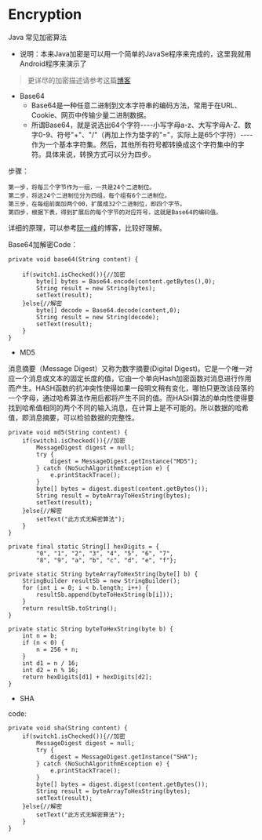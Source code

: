 # Encryption
Java 常见加密算法

* 说明：本来Java加密是可以用一个简单的JavaSe程序来完成的，这里我就用Android程序来演示了


> 更详尽的加密描述请参考这篇[博客](http://blog.csdn.net/amurocrash/article/details/51916516)


* Base64
	* Base64是一种任意二进制到文本字符串的编码方法，常用于在URL、Cookie、网页中传输少量二进制数据。
	* 所谓Base64，就是说选出64个字符----小写字母a-z、大写字母A-Z、数字0-9、符号"+"、"/"（再加上作为垫字的"="，实际上是65个字符）----作为一个基本字符集。然后，其他所有符号都转换成这个字符集中的字符。具体来说，转换方式可以分为四步。

步骤：

	第一步，将每三个字节作为一组，一共是24个二进制位。
	第二步，将这24个二进制位分为四组，每个组有6个二进制位。
	第三步，在每组前面加两个00，扩展成32个二进制位，即四个字节。
	第四步，根据下表，得到扩展后的每个字节的对应符号，这就是Base64的编码值。


详细的原理，可以参考[阮一峰](http://www.ruanyifeng.com/blog/2008/06/base64.html)的博客，比较好理解。


Base64加解密Code：

    private void base64(String content) {

        if(switch1.isChecked()){//加密
            byte[] bytes = Base64.encode(content.getBytes(),0);
            String result = new String(bytes);
            setText(result);
        }else{//解密
            byte[] decode = Base64.decode(content,0);
            String result = new String(decode);
            setText(result);
        }
    }


* MD5

消息摘要（Message Digest）又称为数字摘要(Digital Digest)。它是一个唯一对应一个消息或文本的固定长度的值，它由一个单向Hash加密函数对消息进行作用而产生。HASH函数的抗冲突性使得如果一段明文稍有变化，哪怕只更改该段落的一个字母，通过哈希算法作用后都将产生不同的值。而HASH算法的单向性使得要找到哈希值相同的两个不同的输入消息，在计算上是不可能的。所以数据的哈希值，即消息摘要，可以检验数据的完整性。 

    private void md5(String content) {
        if(switch1.isChecked()){//加密
            MessageDigest digest = null;
            try {
                digest = MessageDigest.getInstance("MD5");
            } catch (NoSuchAlgorithmException e) {
                e.printStackTrace();
            }
            byte[] bytes = digest.digest(content.getBytes());
            String result = byteArrayToHexString(bytes);
            setText(result);
        }else{//解密
            setText("此方式无解密算法");
        }
    }

    private final static String[] hexDigits = {
            "0", "1", "2", "3", "4", "5", "6", "7",
            "8", "9", "a", "b", "c", "d", "e", "f"};

    private static String byteArrayToHexString(byte[] b) {
        StringBuilder resultSb = new StringBuilder();
        for (int i = 0; i < b.length; i++) {
            resultSb.append(byteToHexString(b[i]));
        }
        return resultSb.toString();
    }

    private static String byteToHexString(byte b) {
        int n = b;
        if (n < 0) {
            n = 256 + n;
        }
        int d1 = n / 16;
        int d2 = n % 16;
        return hexDigits[d1] + hexDigits[d2];
    }


* SHA

code:

    private void sha(String content) {
        if(switch1.isChecked()){//加密
            MessageDigest digest = null;
            try {
                digest = MessageDigest.getInstance("SHA");
            } catch (NoSuchAlgorithmException e) {
                e.printStackTrace();
            }
            byte[] bytes = digest.digest(content.getBytes());
            String result = byteArrayToHexString(bytes);
            setText(result);
        }else{//解密
            setText("此方式无解密算法");
        }
    }